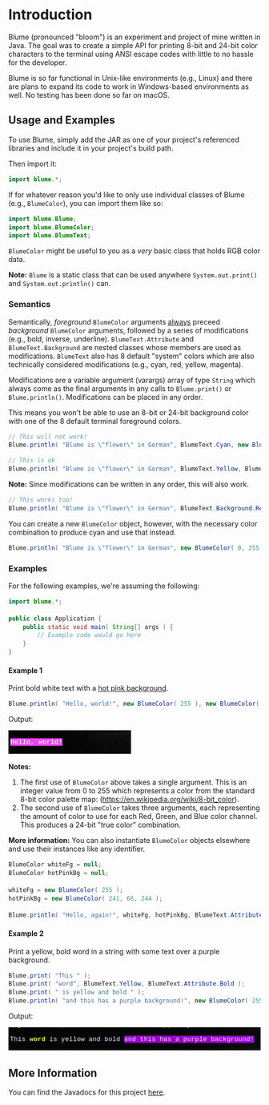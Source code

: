# Introduction
Blume (pronounced "bloom") is an experiment and project of mine written in Java. The goal was to create a simple API for printing 8-bit and 24-bit color characters to the terminal using ANSI escape codes with little to no hassle for the developer.

Blume is so far functional in Unix-like environments (e.g., Linux) and there are plans to expand its code to work in Windows-based environments as well. No testing has been done so far on macOS.

## Usage and Examples
To use Blume, simply add the JAR as one of your project's referenced libraries and include it in your project's build path.

Then import it:
```java
import blume.*;
```

If for whatever reason you'd like to only use individual classes of Blume (e.g., `BlumeColor`), you can import them like so:
```java
import blume.Blume;
import blume.BlumeColor;
import blume.BlumeText;
```

`BlumeColor` might be useful to you as a _very_ basic class that holds RGB color data.

**Note:** `Blume` is a static class that can be used anywhere `System.out.print()` and `System.out.println()` can.

### Semantics
Semantically, _foreground_ `BlumeColor` arguments <u>always</u> preceed _background_ `BlumeColor` arguments, followed by a series of modifications (e.g., bold, inverse, underline). `BlumeText.Attribute` and `BlumeText.Background` are nested classes whose members are used as modifications. `BlumeText` also has 8 default "system" colors which are also technically considered modifications (e.g., cyan, red, yellow, magenta).

Modifications are a variable argument (varargs) array of type `String` which always come as the final arguments in any calls to `Blume.print()` or `Blume.println()`. Modifications can be placed in any order.

This means you won't be able to use an 8-bit or 24-bit background color with one of the 8 default terminal foreground colors.

```java
// This will not work!
Blume.println( "Blume is \"flower\" in German", BlumeText.Cyan, new BlumeColor( 255, 155, 231 ) );
```

```java
// This is ok
Blume.println( "Blume is \"flower\" in German", BlumeText.Yellow, BlumeText.Background.Red );
```
**Note:** Since modifications can be written in any order, this will also work.
```java
// This works too!
Blume.println( "Blume is \"flower\" in German", BlumeText.Background.Red, BlumeText.Yellow );
```

You can create a new `BlumeColor` object, however, with the necessary color combination to produce cyan and use that instead.
```java
Blume.println( "Blume is \"flower\" in German", new BlumeColor( 0, 255, 255 ), new BlumeColor( 255, 155, 231 ) );
```

### Examples
For the following examples, we're assuming the following:
```java
import blume.*;

public class Application {
	public static void main( String[] args ) {
		// Example code would go here
	}
}
```

#### Example 1
Print bold white text with a [hot pink background](https://www.w3schools.com/colors/colors_picker.asp?color=f142f4).
```java
Blume.println( "Hello, world!", new BlumeColor( 255 ), new BlumeColor( 241, 66, 244 ), BlumeText.Attribute.Bold );
```
Output:

![Example 1](examples/example1.png)

**Notes:**
1. The first use of `BlumeColor` above takes a single argument. This is an integer value from 0 to 255 which represents a color from the standard 8-bit color palette map: (https://en.wikipedia.org/wiki/8-bit_color).
2. The second use of `BlumeColor` takes three arguments, each representing the amount of color to use for each Red, Green, and Blue color channel. This produces a 24-bit "true color" combination.

**More information:**
You can also instantiate `BlumeColor` objects elsewhere and use their instances like any identifier.
```java
BlumeColor whiteFg = null;
BlumeColor hotPinkBg = null;

whiteFg = new BlumeColor( 255 );
hotPinkBg = new BlumeColor( 241, 66, 244 );

Blume.println( "Hello, again!", whiteFg, hotPinkBg, BlumeText.Attribute.Bold );
```

#### Example 2
Print a yellow, bold word in a string with some text over a purple background.

```java
Blume.print( "This " );
Blume.print( "word", BlumeText.Yellow, BlumeText.Attribute.Bold );
Blume.print( " is yellow and bold " );
Blume.println( "and this has a purple background!", new BlumeColor( 255 ), new BlumeColor( 153, 0, 204 ) );
```
Output:

![Example 2](examples/example2.png)

## More Information
You can find the Javadocs for this project [here](https://github.com/allenvanderlinde/blume/tree/master/doc).
